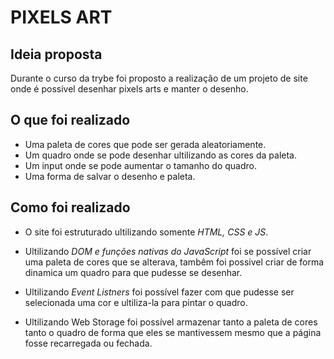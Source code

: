 # PIXELS ART

## Ideia proposta

Durante o curso da trybe foi proposto a realização de um projeto de site onde é possivel desenhar pixels arts e manter o desenho.

## O que foi realizado

- Uma paleta de cores que pode ser gerada aleatoriamente.
- Um quadro onde se pode desenhar ultilizando as cores da paleta.
- Um input onde se pode aumentar o tamanho do quadro.
- Uma forma de salvar o desenho e paleta.

## Como foi realizado

- O site foi estruturado ultilizando somente *HTML, CSS e JS*.

- Ultilizando *DOM e funções nativas do JavaScript* foi se possível criar uma paleta de cores que se alterava, tambêm foi possivel criar de forma dinamica um quadro para que pudesse se desenhar.

- Ultilizando *Event Listners* foi possível fazer com que pudesse ser selecionada uma cor e ultiliza-la para pintar o quadro.

- Ultilizando Web Storage foi possível armazenar tanto a paleta de cores tanto o quadro de forma que eles se mantivessem mesmo que a página fosse recarregada ou fechada.
